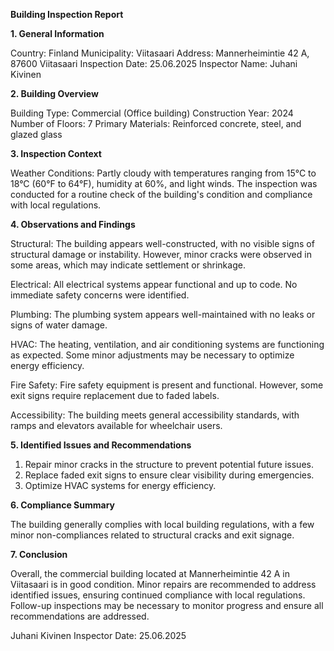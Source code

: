  **Building Inspection Report**

**1. General Information**

Country: Finland
Municipality: Viitasaari
Address: Mannerheimintie 42 A, 87600 Viitasaari
Inspection Date: 25.06.2025
Inspector Name: Juhani Kivinen

**2. Building Overview**

Building Type: Commercial (Office building)
Construction Year: 2024
Number of Floors: 7
Primary Materials: Reinforced concrete, steel, and glazed glass

**3. Inspection Context**

Weather Conditions: Partly cloudy with temperatures ranging from 15°C to 18°C (60°F to 64°F), humidity at 60%, and light winds. The inspection was conducted for a routine check of the building's condition and compliance with local regulations.

**4. Observations and Findings**

Structural: The building appears well-constructed, with no visible signs of structural damage or instability. However, minor cracks were observed in some areas, which may indicate settlement or shrinkage.

Electrical: All electrical systems appear functional and up to code. No immediate safety concerns were identified.

Plumbing: The plumbing system appears well-maintained with no leaks or signs of water damage.

HVAC: The heating, ventilation, and air conditioning systems are functioning as expected. Some minor adjustments may be necessary to optimize energy efficiency.

Fire Safety: Fire safety equipment is present and functional. However, some exit signs require replacement due to faded labels.

Accessibility: The building meets general accessibility standards, with ramps and elevators available for wheelchair users.

**5. Identified Issues and Recommendations**

1. Repair minor cracks in the structure to prevent potential future issues.
2. Replace faded exit signs to ensure clear visibility during emergencies.
3. Optimize HVAC systems for energy efficiency.

**6. Compliance Summary**

The building generally complies with local building regulations, with a few minor non-compliances related to structural cracks and exit signage.

**7. Conclusion**

Overall, the commercial building located at Mannerheimintie 42 A in Viitasaari is in good condition. Minor repairs are recommended to address identified issues, ensuring continued compliance with local regulations. Follow-up inspections may be necessary to monitor progress and ensure all recommendations are addressed.

Juhani Kivinen
Inspector
Date: 25.06.2025